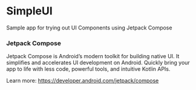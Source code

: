 # SimpleUI

Sample app for trying out UI Components using Jetpack Compose

### Jetpack Compose
Jetpack Compose is Android’s modern toolkit for building native UI. It simplifies and accelerates UI development on Android. Quickly bring your app to life with less code, powerful tools, and intuitive Kotlin APIs.

Learn more: https://developer.android.com/jetpack/compose
